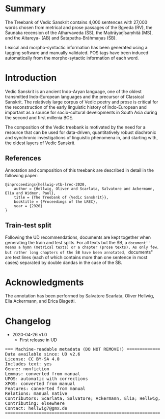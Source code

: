 # Summary

The Treebank of Vedic Sanskrit contains 4,000 sentences with 27,000 words chosen from metrical and prose passages of the Ṛgveda (RV), the Śaunaka recension of the Atharvaveda (ŚS), the Maitrāyaṇīsaṃhitā (MS), and the Aitareya- (AB) and Śatapatha-Brāhmaṇas (ŚB).

Lexical and morpho-syntactic information has been generated using a tagging software and manually validated.
POS tags have been induced automatically from the morpho-sytactic information of each word.


# Introduction



Vedic Sanskrit is an ancient Indo-Aryan language,
one of the oldest transmitted Indo-European languages and
the precursor of Classical Sanskrit. The relatively large corpus of Vedic poetry and prose is critical for the reconstruction of the early linguistic history of Indo-European and important as a source for socio-cultural developments in South Asia during the second and first millenia BCE.

The composition of the Vedic treebank is motivated by the need for a resource that can be used for data-driven, quantitatively robust diachronic and synchronic investigations of linguistic
phenomena in, and starting with, the oldest layers of Vedic Sanskrit. 

## References
Annotation and composition of this treebank are described in detail in the following paper:

```
@inproceedings{hellwig-vtb-lrec-2020,
	author = {Hellwig, Oliver and Scarlata, Salvatore and Ackermann, Elia and Widmer, Paul},
	title = {The Treebank of {Vedic Sanskrit}},
	booktitle = {Proceedings of the LREC},
	year = {2020}
}
```

## Train-test split

Following the UD recommendations, documents are kept together when generating the train and test splits.
For all texts but the ŚB, a ``document'' means a hymn (metrical texts) or a chapter (prose texts).
As only few, but rather long chapters of the ŚB have been annotated, ``documents'' are text lines (each of which contains more than one sentence in most cases) separated by double dandas in the case of the ŚB.



# Acknowledgments

The annotation has been performed by Salvatore Scarlata, Oliver Hellwig, Elia Ackermann, and Erica Biagetti.

# Changelog

* 2020-04-26 v1.0
  * First release in UD
  
<pre>
=== Machine-readable metadata (DO NOT REMOVE!) ================================
Data available since: UD v2.6
License: CC BY-SA 4.0
Includes text: yes
Genre: nonfiction
Lemmas: converted from manual
UPOS: automatic with corrections
XPOS: converted from manual
Features: converted from manual
Relations: manual native
Contributors: Scarlata, Salvatore; Ackermann, Elia; Hellwig, Oliver; Biagetti, Erica; Widmer, Paul
Contributing: elsewhere
Contact: hellwig7@gmx.de
===============================================================================
</pre>
